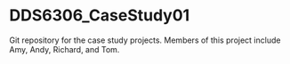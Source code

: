 # DDS6306_CaseStudy01
Git repository for the case study projects. Members of this project include Amy, Andy, Richard, and Tom.
